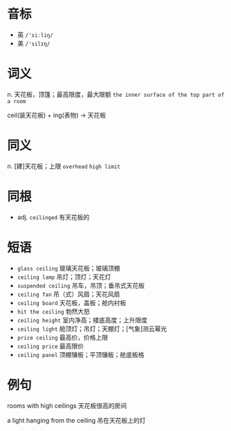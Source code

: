 # 音标

- 英 `/'siːliŋ/`
- 美 `/'silɪŋ/`

# 词义

n. 天花板，顶篷；最高限度，最大限额
`the inner surface of the top part of a room`



ceil(装天花板) + ing(表物) → 天花板

# 同义

n. [建]天花板；上限
`overhead` `high limit`

# 同根

- adj. `ceilinged` 有天花板的

# 短语

- `glass ceiling` 玻璃天花板；玻璃顶棚
- `ceiling lamp` 吊灯；顶灯；天花灯
- `suspended ceiling` 吊车，吊顶；垂吊式天花板
- `ceiling fan` 吊（式）风扇；天花风扇
- `ceiling board` 天花板，盖板；舱内衬板
- `hit the ceiling` 勃然大怒
- `ceiling height` 室内净高；楼底高度；上升限度
- `ceiling light` 舱顶灯；吊灯；天棚灯；[气象]测云幂光
- `price ceiling` 最高价，价格上限
- `ceiling price` 最高限价
- `ceiling panel` 顶棚镶板；平顶镶板；舱底板格

# 例句

rooms with high ceilings
天花板很高的房间

a light hanging from the ceiling
吊在天花板上的灯


